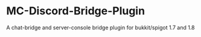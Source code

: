 # MC-Discord-Bridge-Plugin
 A chat-bridge and server-console bridge plugin for bukkit/spigot 1.7 and 1.8
